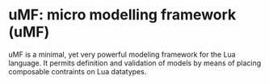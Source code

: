 uMF: micro modelling framework (uMF)
====================================

uMF is a minimal, yet very powerful modeling framework for the Lua
language. It permits definition and validation of models by means of
placing composable contraints on Lua datatypes.







